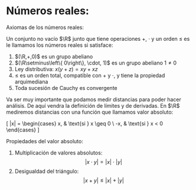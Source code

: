 # Números reales:

Axiomas de los números reales:

Un conjunto no vacío $\R$ junto que tiene operaciones $+$, $\cdot$ y un orden $\leq$ es le llamamos los números reales si satisface:

1. $(\R,+,0)$ es un grupo abeliano
2. $(\R\setminus\left\{ 0\right\}, \cdot, 1)$ es un grupo abeliano $1 \neq 0$
3. Ley distributiva: $x(y+z) = xy + xz$
4. $\leq$ es un orden total, compatible con $+$ y $\cdot$, y tiene la propiedad arquimediana
5. Toda sucesión de Cauchy es convergente


Va ser muy importante que podamos medir distancias para poder hacer análisis. De aquí vendra la definición de límites y de derivadas. En $\R$ mediremos distancias con una función que llamamos valor absoluto:

\[
|x| = \begin{cases}
x, & \text{si } x \geq 0 \\
-x, & \text{si } x < 0
\end{cases}
\]

Propiedades del valor absoluto:
1. Multiplicación de valores absolutos:
 $$|x \cdot y| = |x| \cdot |y|$$
2. Desigualdad del triángulo: 
$$|x + y| \leq |x| + |y|$$
